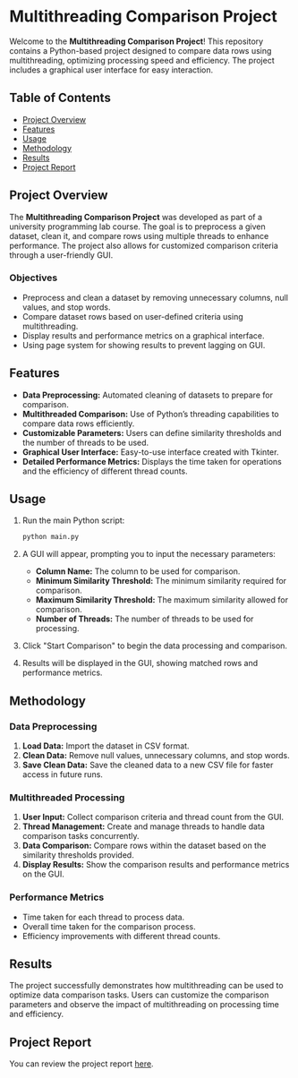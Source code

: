 # Multithreading Comparison Project

Welcome to the **Multithreading Comparison Project**! This repository contains a Python-based project designed to compare data rows using multithreading, optimizing processing speed and efficiency. The project includes a graphical user interface for easy interaction.

## Table of Contents

- [Project Overview](#project-overview)
- [Features](#features)
- [Usage](#usage)
- [Methodology](#methodology)
- [Results](#results)
- [Project Report](#project-report)

## Project Overview

The **Multithreading Comparison Project** was developed as part of a university programming lab course. The goal is to preprocess a given dataset, clean it, and compare rows using multiple threads to enhance performance. The project also allows for customized comparison criteria through a user-friendly GUI.

### Objectives

- Preprocess and clean a dataset by removing unnecessary columns, null values, and stop words.
- Compare dataset rows based on user-defined criteria using multithreading.
- Display results and performance metrics on a graphical interface.
- Using page system for showing results to prevent lagging on GUI. 

## Features

- **Data Preprocessing:** Automated cleaning of datasets to prepare for comparison.
- **Multithreaded Comparison:** Use of Python’s threading capabilities to compare data rows efficiently.
- **Customizable Parameters:** Users can define similarity thresholds and the number of threads to be used.
- **Graphical User Interface:** Easy-to-use interface created with Tkinter.
- **Detailed Performance Metrics:** Displays the time taken for operations and the efficiency of different thread counts.

## Usage

1. Run the main Python script:
    ```bash
    python main.py
    ```

2. A GUI will appear, prompting you to input the necessary parameters:
   - **Column Name:** The column to be used for comparison.
   - **Minimum Similarity Threshold:** The minimum similarity required for comparison.
   - **Maximum Similarity Threshold:** The maximum similarity allowed for comparison.
   - **Number of Threads:** The number of threads to be used for processing.

3. Click "Start Comparison" to begin the data processing and comparison.

4. Results will be displayed in the GUI, showing matched rows and performance metrics.

## Methodology

### Data Preprocessing

1. **Load Data:** Import the dataset in CSV format.
2. **Clean Data:** Remove null values, unnecessary columns, and stop words.
3. **Save Clean Data:** Save the cleaned data to a new CSV file for faster access in future runs.

### Multithreaded Processing

1. **User Input:** Collect comparison criteria and thread count from the GUI.
2. **Thread Management:** Create and manage threads to handle data comparison tasks concurrently.
3. **Data Comparison:** Compare rows within the dataset based on the similarity thresholds provided.
4. **Display Results:** Show the comparison results and performance metrics on the GUI.

### Performance Metrics

- Time taken for each thread to process data.
- Overall time taken for the comparison process.
- Efficiency improvements with different thread counts.

## Results

The project successfully demonstrates how multithreading can be used to optimize data comparison tasks. Users can customize the comparison parameters and observe the impact of multithreading on processing time and efficiency.

## Project Report

You can review the project report [here](MultithreadingRep.pdf).
